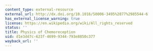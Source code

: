 ```yaml
---
content_type: external-resource
external_url: http://dx.doi.org/10.1016/S0006-3495%2877%2985544-6
has_external_license_warning: true
license: https://en.wikipedia.org/wiki/All_rights_reserved
status: ''
title: Physics of Chemoreception
uid: d1e3dd7c-623f-4699-9344-793e8850c377
wayback_url: ''
---
```

